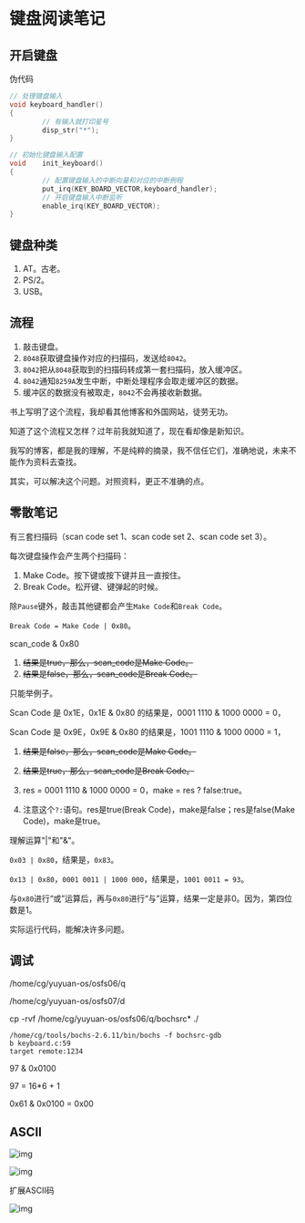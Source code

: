 # 键盘阅读笔记

## 开启键盘

伪代码

```c
// 处理键盘输入
void keyboard_handler()
{
  		// 有输入就打印星号
  		disp_str("*");
}

// 初始化键盘输入配置
void	init_keyboard()
{
  		// 配置键盘输入的中断向量和对应的中断例程
  		put_irq(KEY_BOARD_VECTOR,keyboard_handler);
  		// 开启键盘输入中断监听
  		enable_irq(KEY_BOARD_VECTOR);
}
```

## 键盘种类

1. AT。古老。
2. PS/2。
3. USB。

## 流程

1. 敲击键盘。
2. `8048`获取键盘操作对应的扫描码，发送给`8042`。
3. `8042`把从`8048`获取到的扫描码转成第一套扫描码，放入缓冲区。
4. `8042`通知`8259A`发生中断，中断处理程序会取走缓冲区的数据。
5. 缓冲区的数据没有被取走，`8042`不会再接收新数据。

书上写明了这个流程，我却看其他博客和外国网站，徒劳无功。

知道了这个流程又怎样？过年前我就知道了，现在看却像是新知识。

我写的博客，都是我的理解，不是纯粹的摘录，我不信任它们，准确地说，未来不能作为资料去查找。

其实，可以解决这个问题。对照资料，更正不准确的点。

## 零散笔记

有三套扫描码（scan code set 1、scan code set 2、scan code set 3）。

每次键盘操作会产生两个扫描码：

1. Make Code。按下键或按下键并且一直按住。
2. Break Code。松开键、键弹起的时候。

除`Pause`键外，敲击其他键都会产生`Make Code`和`Break Code`。

`Break Code = Make Code | 0x80`。

scan_code & 0x80 

1. ~~结果是true，那么，scan_code是Make Code。~~
2. ~~结果是false，那么，scan_code是Break Code。~~

只能举例子。

Scan Code 是 0x1E，0x1E & 0x80 的结果是，0001 1110 & 1000 0000 = 0，

Scan Code 是 0x9E，0x9E & 0x80 的结果是，1001 1110 & 1000 0000 = 1，

1. ~~结果是false，那么，scan_code是Make Code。~~
2. ~~结果是true，那么，scan_code是Break Code。~~

1. res = 0001 1110 & 1000 0000 = 0，make = res ? false:true。
2. 注意这个`?:`语句。res是true(Break Code)，make是false；res是false(Make Code)，make是true。

理解运算"|"和"&"。

`0x03 | 0x80`，结果是，`0x83`。

`0x13 | 0x80`，`0001 0011 | 1000 000`，结果是，`1001 0011 = 93`。

与`0x80`进行“或”运算后，再与`0x80`进行“与”运算，结果一定是非0。因为，第四位数是1。

实际运行代码，能解决许多问题。

## 调试

/home/cg/yuyuan-os/osfs06/q

/home/cg/yuyuan-os/osfs07/d

cp -rvf /home/cg/yuyuan-os/osfs06/q/bochsrc* ./

```shell
/home/cg/tools/bochs-2.6.11/bin/bochs -f bochsrc-gdb 
b keyboard.c:59
target remote:1234
```



97 & 0x0100

97 = 16*6 + 1

0x61 & 0x0100 = 0x00

## ASCII

![img](/Users/cg/Documents/gitbook/my-note-book/cao-zuo-xi-tong-blog/Center.gif)





![img](/Users/cg/Documents/gitbook/my-note-book/cao-zuo-xi-tong-blog/Center.png)



扩展ASCII码

![img](/Users/cg/Documents/gitbook/my-note-book/cao-zuo-xi-tong-blog/Center-20210311180136421.gif)

